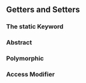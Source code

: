 ## Getters and Setters

### The static Keyword

### Abstract

### Polymorphic

### Access Modifier







